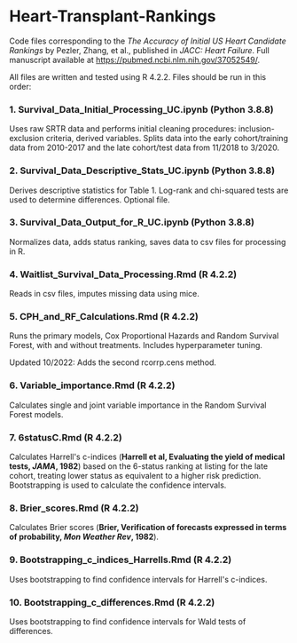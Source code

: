 # Heart-Transplant-Rankings

Code files corresponding to the *The Accuracy of Initial US Heart Candidate Rankings* by Pezler, Zhang, et al., published in *JACC: Heart Failure*. Full manuscript available at https://pubmed.ncbi.nlm.nih.gov/37052549/.  <br />

All files are written and tested using R 4.2.2. Files should be run in this order:

### 1. Survival_Data_Initial_Processing_UC.ipynb (Python 3.8.8)
Uses raw SRTR data and performs initial cleaning procedures: inclusion-exclusion criteria, derived variables. Splits data into the early cohort/training data from 2010-2017 and the late cohort/test data from 11/2018 to 3/2020.

### 2. Survival_Data_Descriptive_Stats_UC.ipynb (Python 3.8.8)
Derives descriptive statistics for Table 1. Log-rank and chi-squared tests are used to determine differences. Optional file.

### 3. Survival_Data_Output_for_R_UC.ipynb (Python 3.8.8)
Normalizes data, adds status ranking, saves data to csv files for processing in R.

### 4. Waitlist_Survival_Data_Processing.Rmd (R 4.2.2)
Reads in csv files, imputes missing data using mice.

### 5. CPH_and_RF_Calculations.Rmd (R 4.2.2)
Runs the primary models, Cox Proportional Hazards and Random Survival Forest, with and without treatments. Includes hyperparameter tuning.

Updated 10/2022: Adds the second rcorrp.cens method.

### 6. Variable_importance.Rmd (R 4.2.2)
Calculates single and joint variable importance in the Random Survival Forest models.

### 7. 6statusC.Rmd (R 4.2.2)
Calculates Harrell's c-indices (**Harrell et al, Evaluating the yield of medical tests, *JAMA*, 1982**) based on the 6-status ranking at listing for the late cohort, treating lower status as equivalent to a higher risk prediction. Bootstrapping is used to calculate the confidence intervals.

### 8. Brier_scores.Rmd (R 4.2.2)
Calculates Brier scores (**Brier, Verification of forecasts expressed in terms of probability, *Mon Weather Rev*, 1982**).

### 9. Bootstrapping_c_indices_Harrells.Rmd (R 4.2.2)
Uses bootstrapping to find confidence intervals for Harrell's c-indices.

### 10. Bootstrapping_c_differences.Rmd (R 4.2.2)
Uses bootstrapping to find confidence intervals for Wald tests of differences.
